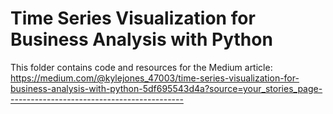 # Time Series Visualization for Business Analysis with Python

This folder contains code and resources for the Medium article:
https://medium.com/@kylejones_47003/time-series-visualization-for-business-analysis-with-python-5df695543d4a?source=your_stories_page--------------------------------------------
